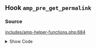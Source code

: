 ## Hook `amp_pre_get_permalink`

### Source

[includes/amp-helper-functions.php:684](https://github.com/ampproject/amp-wp/blob/develop/includes/amp-helper-functions.php#L684)

<details>
<summary>Show Code</summary>

```php
$pre_url = apply_filters( 'amp_pre_get_permalink', false, $post_id );```

</details>
